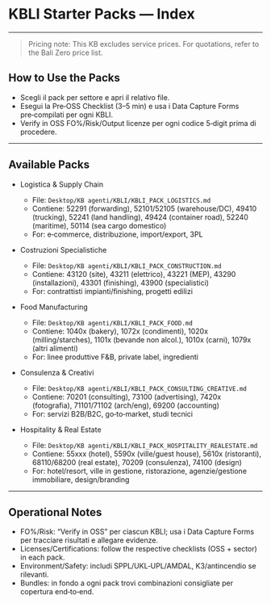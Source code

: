 # KBLI Starter Packs — Index

---



> Pricing note: This KB excludes service prices. For quotations, refer to the Bali Zero price list.

## How to Use the Packs

- Scegli il pack per settore e apri il relativo file.
- Esegui la Pre‑OSS Checklist (3–5 min) e usa i Data Capture Forms pre‑compilati per ogni KBLI.
- Verify in OSS FO%/Risk/Output licenze per ogni codice 5‑digit prima di procedere.

---

## Available Packs

- Logistica & Supply Chain
  - File: `Desktop/KB agenti/KBLI/KBLI_PACK_LOGISTICS.md`
  - Contiene: 52291 (forwarding), 52101/52105 (warehouse/DC), 49410 (trucking), 52241 (land handling), 49424 (container road), 52240 (maritime), 50114 (sea cargo domestico)
  - For: e‑commerce, distribuzione, import/export, 3PL

- Costruzioni Specialistiche
  - File: `Desktop/KB agenti/KBLI/KBLI_PACK_CONSTRUCTION.md`
  - Contiene: 43120 (site), 43211 (elettrico), 43221 (MEP), 43290 (installazioni), 43301 (finishing), 43900 (specialistici)
  - For: contrattisti impianti/finishing, progetti edilizi

- Food Manufacturing
  - File: `Desktop/KB agenti/KBLI/KBLI_PACK_FOOD.md`
  - Contiene: 1040x (bakery), 1072x (condimenti), 1020x (milling/starches), 1101x (bevande non alcol.), 1010x (carni), 1079x (altri alimenti)
  - For: linee produttive F&B, private label, ingredienti

- Consulenza & Creativi
  - File: `Desktop/KB agenti/KBLI/KBLI_PACK_CONSULTING_CREATIVE.md`
  - Contiene: 70201 (consulting), 73100 (advertising), 7420x (fotografia), 71101/71102 (arch/eng), 69200 (accounting)
  - For: servizi B2B/B2C, go‑to‑market, studi tecnici

- Hospitality & Real Estate
  - File: `Desktop/KB agenti/KBLI/KBLI_PACK_HOSPITALITY_REALESTATE.md`
  - Contiene: 55xxx (hotel), 5590x (ville/guest house), 5610x (ristoranti), 68110/68200 (real estate), 70209 (consulenza), 74100 (design)
  - For: hotel/resort, ville in gestione, ristorazione, agenzie/gestione immobiliare, design/branding

---

## Operational Notes

- FO%/Risk: “Verify in OSS” per ciascun KBLI; usa i Data Capture Forms per tracciare risultati e allegare evidenze.
- Licenses/Certifications: follow the respective checklists (OSS + sector) in each pack.
- Environment/Safety: includi SPPL/UKL‑UPL/AMDAL, K3/antincendio se rilevanti.
- Bundles: in fondo a ogni pack trovi combinazioni consigliate per copertura end‑to‑end.
